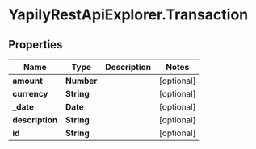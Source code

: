 # YapilyRestApiExplorer.Transaction

## Properties
Name | Type | Description | Notes
------------ | ------------- | ------------- | -------------
**amount** | **Number** |  | [optional] 
**currency** | **String** |  | [optional] 
**_date** | **Date** |  | [optional] 
**description** | **String** |  | [optional] 
**id** | **String** |  | [optional] 


